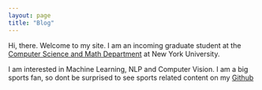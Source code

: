 ```yaml
---
layout: page
title: "Blog"
---
```


Hi, there. Welcome to my site. I am an incoming graduate student at the [Computer Science and Math Department](https://math.nyu.edu/dynamic/masters/ms-gsas/ms-scientific-computing) at New York University.

I am interested in Machine Learning, NLP and Computer Vision. I am a big sports fan, so dont be surprised to see sports related content on my [Github](https://github.com/pranav2902)

